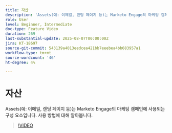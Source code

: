 ```yaml
---
title: 자산
description: 'Assets(예: 이메일, 랜딩 페이지 등)는 Marketo Engage의 마케팅 캠페인에 사용되는 구성 요소입니다. 사용 방법에 대해 알아봅니다.'
role: User
level: Beginner, Intermediate
doc-type: Feature Video
duration: 269
last-substantial-update: 2025-08-07T00:00:00Z
jira: KT-18697
source-git-commit: 543139a4013eedcea421bb7eeebea4bb683957a1
workflow-type: tm+mt
source-wordcount: '46'
ht-degree: 4%

---
```



# 자산

Assets(예: 이메일, 랜딩 페이지 등)는 Marketo Engage의 마케팅 캠페인에 사용되는 구성 요소입니다. 사용 방법에 대해 알아봅니다.

>[!VIDEO](https://video.tv.adobe.com/v/3470558/?learn=on&enablevpops)
